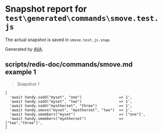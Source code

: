 # Snapshot report for `test\generated\commands\smove.test.js`

The actual snapshot is saved in `smove.test.js.snap`.

Generated by [AVA](https://ava.li).

## scripts/redis-doc/commands/smove.md example 1

> Snapshot 1

    [
      'await handy.sadd("myset", "one")                 => 1',
      'await handy.sadd("myset", "two")                 => 1',
      'await handy.sadd("myotherset", "three")          => 1',
      'await handy.smove("myset", "myotherset", "two")  => 1',
      'await handy.smembers("myset")                    => ["one"]',
      'await handy.smembers("myotherset")               => ["two","three"]',
    ]
